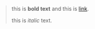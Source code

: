 > this is **bold text** and this is [link](https://github.com/junseinagao/mdast-util-from-scrapbox).
>
> this is *italic* text.